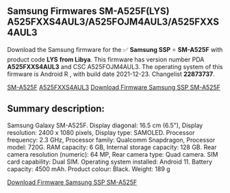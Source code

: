 <h2>Samsung Firmwares SM-A525F(LYS) A525FXXS4AUL3/A525FOJM4AUL3/A525FXXS4AUL3</h2>
Download the Samsung firmware for the ✅ <strong>Samsung SSP </strong> ⭐ <strong>SM-A525F</strong> with product code <strong>LYS</strong> <strong> from Libya</strong>. This firmware has version number PDA <strong>A525FXXS4AUL3</strong> and CSC A525FOJM4AUL3. The operating system of this firmware is Android R , with build date 2021-12-23. Changelist <strong>22873737</strong>.

[SM-A525F](https://samfirm.shop/samsung/model/SM-A525F)
[A525FXXS4AUL3](https://samfirm.shop/samsung/pda/A525FXXS4AUL3)
[Download Firmware Samsung SSP SM-A525F](https://samfirm.shop/samsung/firmware/485264)
<h2>Summary description:</h2>
<p>Samsung Galaxy SM-A525F. Display diagonal: 16.5 cm (6.5"), Display resolution: 2400 x 1080 pixels, Display type: SAMOLED. Processor frequency: 2.3 GHz, Processor family: Qualcomm Snapdragon, Processor model: 720G. RAM capacity: 6 GB, Internal storage capacity: 128 GB. Rear camera resolution (numeric): 64 MP, Rear camera type: Quad camera. SIM card capability: Dual SIM. Operating system installed: Android 11. Battery capacity: 4500 mAh. Product colour: Black. Weight: 189 g</p>


[Download Firmware Samsung SSP SM-A525F](https://samfirm.shop/samsung/firmware/485264)
